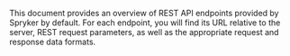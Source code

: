 This document provides an overview of REST API endpoints provided by Spryker by default. For each endpoint, you will find its URL relative to the server, REST request parameters, as well as the appropriate request and response data formats.

<div id="swagger-ui"></div>

<div class="script-link-loader" data-tag-type = "link" data-src="https://cdnjs.cloudflare.com/ajax/libs/swagger-ui/3.22.1/swagger-ui.css"></div>
<div class="script-link-loader" data-tag-type = "script" data-src="https://cdnjs.cloudflare.com/ajax/libs/swagger-ui/3.22.1/swagger-ui-standalone-preset.js"></div> 
<div class="script-link-loader" data-tag-type = "script" data-src="https://cdnjs.cloudflare.com/ajax/libs/swagger-ui/3.22.1/swagger-ui-bundle.js" ></div>


<div class="script-embed" data-code="window.onload = function() {
                console.log('start');
				const ui = SwaggerUIBundle({
					url: 'https://spryker.s3.eu-central-1.amazonaws.com/docs/Document+360/json/spryker_rest_api.schema_202090.yml',
					dom_id: '#swagger-ui',
					deepLinking: true,
					presets: [
						SwaggerUIBundle.presets.apis,
						SwaggerUIStandalonePreset
					],
                     enableCORS: false,
					layout: 'BaseLayout',
                    supportedSubmitMethods: []
				})
                console.log(ui);
				window.ui = ui
			}">
</div>

